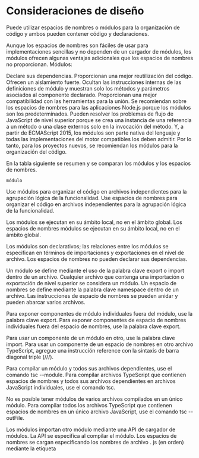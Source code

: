# Consideraciones de diseño

Puede utilizar espacios de nombres o módulos para la organización de código y ambos pueden contener código y declaraciones.

Aunque los espacios de nombres son fáciles de usar para implementaciones sencillas y no dependen de un cargador de módulos, los módulos ofrecen algunas ventajas adicionales que los espacios de nombres no proporcionan. Módulos:

Declare sus dependencias.
Proporcionan una mejor reutilización del código.
Ofrecen un aislamiento fuerte.
Ocultan las instrucciones internas de las definiciones de módulo y muestran solo los métodos y parámetros asociados al componente declarado.
Proporcionan una mejor compatibilidad con las herramientas para la unión.
Se recomiendan sobre los espacios de nombres para las aplicaciones Node.js porque los módulos son los predeterminados.
Pueden resolver los problemas de flujo de JavaScript de nivel superior porque se crea una instancia de una referencia a un método o una clase externos solo en la invocación del método.
Y, a partir de ECMAScript 2015, los módulos son parte nativa del lenguaje y todas las implementaciones del motor compatibles los deben admitir. Por lo tanto, para los proyectos nuevos, se recomiendan los módulos para la organización del código.

En la tabla siguiente se resumen y se comparan los módulos y los espacios de nombres.

`módulo`

Use módulos para organizar el código en archivos independientes para la agrupación lógica de la funcionalidad.
Use espacios de nombres para organizar el código en archivos independientes para la agrupación lógica de la funcionalidad.

Los módulos se ejecutan en su ámbito local, no en el ámbito global.
Los espacios de nombres módulos se ejecutan en su ámbito local, no en el ámbito global.

Los módulos son declarativos; las relaciones entre los módulos se especifican en términos de importaciones y exportaciones en el nivel de archivo.
Los espacios de nombres no pueden declarar sus dependencias.

Un módulo se define mediante el uso de la palabra clave export o import dentro de un archivo. Cualquier archivo que contenga una importación o exportación de nivel superior se considera un módulo.
Un espacio de nombres se define mediante la palabra clave namespace dentro de un archivo. Las instrucciones de espacio de nombres se pueden anidar y pueden abarcar varios archivos.

Para exponer componentes de módulo individuales fuera del módulo, use la palabra clave export. Para exponer componentes de espacio de nombres individuales fuera del espacio de nombres, use la palabra clave export.

Para usar un componente de un módulo en otro, use la palabra clave import.
Para usar un componente de un espacio de nombres en otro archivo TypeScript, agregue una instrucción reference con la sintaxis de barra diagonal triple (///).

Para compilar un módulo y todos sus archivos dependientes, use el comando tsc --module. Para compilar archivos TypeScript que contienen espacios de nombres y todos sus archivos dependientes en archivos JavaScript individuales, use el comando tsc.

No es posible tener módulos de varios archivos compilados en un único módulo.
Para compilar todos los archivos TypeScript que contienen espacios de nombres en un único archivo JavaScript, use el comando tsc --outFile.

Los módulos importan otro módulo mediante una API de cargador de módulos. La API se especifica al compilar el módulo.
Los espacios de nombres se cargan especificando los nombres de archivo . js (en orden) mediante la etiqueta <script> de la página HTML.

En los módulos, puede volver a exportar los componentes ya sea mediante su nombre original o cambiándoles el nombre.
En los espacios de nombres, no puede volver a exportar componentes ni cambiarles el nombre.
